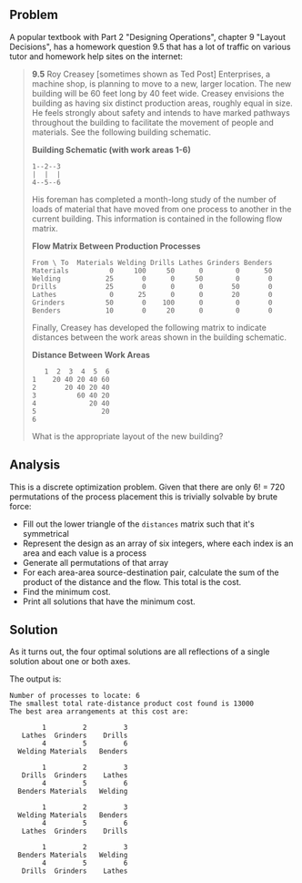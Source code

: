 Problem
-------

A popular textbook with Part 2 "Designing Operations", chapter 9 "Layout
Decisions", has a homework question 9.5 that has a lot of traffic on various
tutor and homework help sites on the internet:

> **9.5** Roy Creasey [sometimes shown as Ted Post] Enterprises, a machine shop, 
> is planning to move to a new, larger location. The new building will be 60 
> feet long by 40 feet wide. Creasey envisions the building as having six 
> distinct production areas, roughly equal in size. He feels strongly about 
> safety and intends to have marked pathways throughout the building to 
> facilitate the movement of people and materials. See the following building 
> schematic.
>
> **Building Schematic (with work areas 1-6)**
>
>     1--2--3
>     |  |  |
>     4--5--6
>
> His foreman has completed a month-long study of the number of loads of 
> material that have moved from one process to another in the current building. 
> This information is contained in the following flow matrix.
>
> **Flow Matrix Between Production Processes**
>
>     From \ To  Materials Welding Drills Lathes Grinders Benders
>     Materials          0     100     50      0        0      50 
>     Welding           25       0      0     50        0       0 
>     Drills            25       0      0      0       50       0 
>     Lathes             0      25      0      0       20       0 
>     Grinders          50       0    100      0        0       0 
>     Benders           10       0     20      0        0       0
>
> Finally, Creasey has developed the following matrix to indicate distances 
> between the work areas shown in the building schematic.
>
> **Distance Between Work Areas**
>
>        1  2  3  4  5  6
>     1    20 40 20 40 60
>     2       20 40 20 40
>     3          60 40 20
>     4             20 40
>     5                20
>     6                  
> 
> What is the appropriate layout of the new building?

Analysis
--------

This is a discrete optimization problem. Given that there are only 6! = 720
permutations of the process placement this is trivially solvable by brute force:

- Fill out the lower triangle of the `distances` matrix such that it's
  symmetrical
- Represent the design as an array of six integers, where each index is an
  area and each value is a process
- Generate all permutations of that array
- For each area-area source-destination pair, calculate the sum of the product 
  of the distance and the flow. This total is the cost.
- Find the minimum cost.
- Print all solutions that have the minimum cost.

Solution
--------

As it turns out, the four optimal solutions are all reflections of a single
solution about one or both axes.

The output is:

```
Number of processes to locate: 6
The smallest total rate-distance product cost found is 13000
The best area arrangements at this cost are:

        1         2         3 
   Lathes  Grinders    Drills 
        4         5         6 
  Welding Materials   Benders 

        1         2         3 
   Drills  Grinders    Lathes 
        4         5         6 
  Benders Materials   Welding 

        1         2         3 
  Welding Materials   Benders 
        4         5         6 
   Lathes  Grinders    Drills 

        1         2         3 
  Benders Materials   Welding 
        4         5         6 
   Drills  Grinders    Lathes 
```
